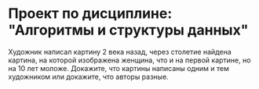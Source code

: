 # Проект по дисциплине: "Алгоритмы и структуры данных"
Художник написал картину 2 века назад, через столетие найдена картина, на которой изображена женщина, что и на первой картине, но на 10 лет моложе. Докажите, что картины написаны одним и тем художником или докажите, что авторы разные.
